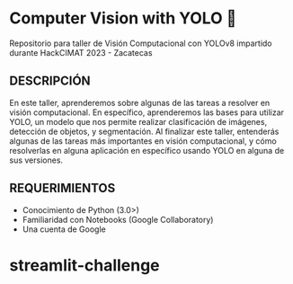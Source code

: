 # Computer Vision with YOLO 👀
Repositorio para taller de Visión Computacional con YOLOv8 impartido durante HackCIMAT 2023 - Zacatecas

## DESCRIPCIÓN
En este taller, aprenderemos sobre algunas de las tareas a resolver en visión computacional. En específico, aprenderemos las bases para utilizar YOLO, un modelo que nos permite realizar clasificación de imágenes, detección de objetos, y segmentación. Al finalizar este taller, entenderás algunas de las tareas más importantes en visión computacional, y cómo resolverlas en alguna aplicación en específico usando YOLO en alguna de sus versiones.

## REQUERIMIENTOS
- Conocimiento de Python (3.0>)
- Familiaridad con Notebooks (Google Collaboratory)
- Una cuenta de Google
# streamlit-challenge
